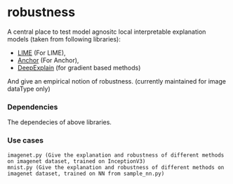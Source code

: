 # robustness
A central place to test model agnositc local interpretable explanation models (taken from following libraries):

* [LIME](https://github.com/marcotcr/lime) (For LIME),
* [Anchor](https://github.com/SeldonIO/alibi) (For Anchor),
* [DeepExplain](https://github.com/marcoancona/DeepExplain) (for gradient based methods)

And give an empirical notion of robustness. (currently maintained for image dataType only)


### Dependencies

The dependecies of above libraries.


### Use cases

```
imagenet.py (Give the explanation and robustness of different methods on imagenet dataset, trained on InceptionV3)
mnist.py (Give the explanation and robustness of different methods on imagenet dataset, trained on NN from sample_nn.py)

```
